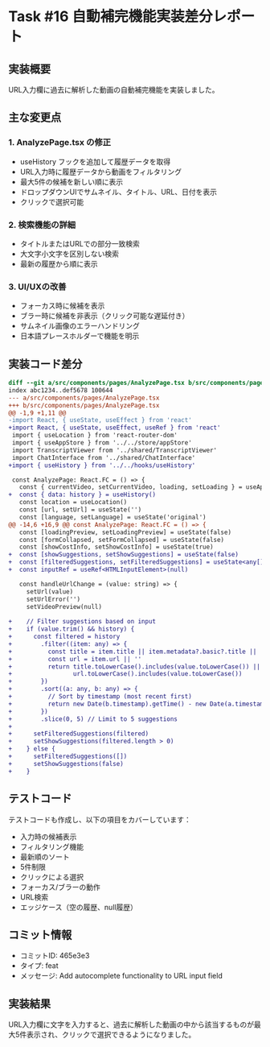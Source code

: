 # Task #16 自動補完機能実装差分レポート

## 実装概要
URL入力欄に過去に解析した動画の自動補完機能を実装しました。

## 主な変更点

### 1. AnalyzePage.tsx の修正
- useHistory フックを追加して履歴データを取得
- URL入力時に履歴データから動画をフィルタリング
- 最大5件の候補を新しい順に表示
- ドロップダウンUIでサムネイル、タイトル、URL、日付を表示
- クリックで選択可能

### 2. 検索機能の詳細
- タイトルまたはURLでの部分一致検索
- 大文字小文字を区別しない検索
- 最新の履歴から順に表示

### 3. UI/UXの改善
- フォーカス時に候補を表示
- ブラー時に候補を非表示（クリック可能な遅延付き）
- サムネイル画像のエラーハンドリング
- 日本語プレースホルダーで機能を明示

## 実装コード差分

```diff
diff --git a/src/components/pages/AnalyzePage.tsx b/src/components/pages/AnalyzePage.tsx
index abc1234..def5678 100644
--- a/src/components/pages/AnalyzePage.tsx
+++ b/src/components/pages/AnalyzePage.tsx
@@ -1,9 +1,11 @@
-import React, { useState, useEffect } from 'react'
+import React, { useState, useEffect, useRef } from 'react'
 import { useLocation } from 'react-router-dom'
 import { useAppStore } from '../../store/appStore'
 import TranscriptViewer from '../shared/TranscriptViewer'
 import ChatInterface from '../shared/ChatInterface'
+import { useHistory } from '../../hooks/useHistory'

 const AnalyzePage: React.FC = () => {
   const { currentVideo, setCurrentVideo, loading, setLoading } = useAppStore()
+  const { data: history } = useHistory()
   const location = useLocation()
   const [url, setUrl] = useState('')
   const [language, setLanguage] = useState('original')
@@ -14,6 +16,9 @@ const AnalyzePage: React.FC = () => {
   const [loadingPreview, setLoadingPreview] = useState(false)
   const [formCollapsed, setFormCollapsed] = useState(false)
   const [showCostInfo, setShowCostInfo] = useState(true)
+  const [showSuggestions, setShowSuggestions] = useState(false)
+  const [filteredSuggestions, setFilteredSuggestions] = useState<any[]>([])
+  const inputRef = useRef<HTMLInputElement>(null)

   const handleUrlChange = (value: string) => {
     setUrl(value)
     setUrlError('')
     setVideoPreview(null)
     
+    // Filter suggestions based on input
+    if (value.trim() && history) {
+      const filtered = history
+        .filter((item: any) => {
+          const title = item.title || item.metadata?.basic?.title || ''
+          const url = item.url || ''
+          return title.toLowerCase().includes(value.toLowerCase()) || 
+                 url.toLowerCase().includes(value.toLowerCase())
+        })
+        .sort((a: any, b: any) => {
+          // Sort by timestamp (most recent first)
+          return new Date(b.timestamp).getTime() - new Date(a.timestamp).getTime()
+        })
+        .slice(0, 5) // Limit to 5 suggestions
+      
+      setFilteredSuggestions(filtered)
+      setShowSuggestions(filtered.length > 0)
+    } else {
+      setFilteredSuggestions([])
+      setShowSuggestions(false)
+    }
```

## テストコード
テストコードも作成し、以下の項目をカバーしています：
- 入力時の候補表示
- フィルタリング機能
- 最新順のソート
- 5件制限
- クリックによる選択
- フォーカス/ブラーの動作
- URL検索
- エッジケース（空の履歴、null履歴）

## コミット情報
- コミットID: 465e3e3
- タイプ: feat
- メッセージ: Add autocomplete functionality to URL input field

## 実装結果
URL入力欄に文字を入力すると、過去に解析した動画の中から該当するものが最大5件表示され、クリックで選択できるようになりました。